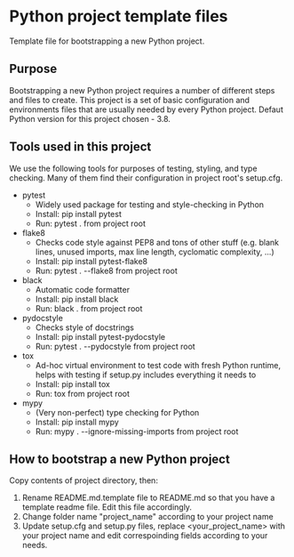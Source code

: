 # Python project template files
Template file for bootstrapping a new Python project.

## Purpose
Bootstrapping a new Python project requires a number of different steps and files to create. This project is a set of basic configuration and environments files that are usually needed by every Python project. Defaut Python version for this project chosen - 3.8.

## Tools used in this project
We use the following tools for purposes of testing, styling, and type checking. Many of them find their configuration in project root's setup.cfg.

- pytest
  - Widely used package for testing and style-checking in Python
  - Install: pip install pytest
  - Run: pytest . from project root
- flake8
  - Checks code style against PEP8 and tons of other stuff (e.g. blank lines, unused imports, max line length, cyclomatic complexity, ...)
  - Install: pip install pytest-flake8
  - Run: pytest . --flake8 from project root
- black
  - Automatic code formatter
  - Install: pip install black
  - Run: black . from project root
- pydocstyle
  - Checks style of docstrings
  - Install: pip install pytest-pydocstyle
  - Run: pytest . --pydocstyle from project root
- tox
  - Ad-hoc virtual environment to test code with fresh Python runtime, helps with testing if setup.py includes everything it needs to
  - Install: pip install tox
  - Run: tox from project root
- mypy
  - (Very non-perfect) type checking for Python
  - Install: pip install mypy
  - Run: mypy . --ignore-missing-imports from project root

## How to bootstrap a new Python project
Copy contents of project directory, then:
1. Rename README.md.template file to README.md so that you have a template readme file. Edit this file accordingly.
2. Change folder name "project_name" according to your project name
3. Update setup.cfg and setup.py files, replace <your_project_name> with your project name and edit correspoinding fields according to your needs.

